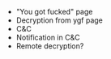 - "You got fucked" page
- Decryption from ygf page
- C&C
- Notification in C&C
- Remote decryption?
